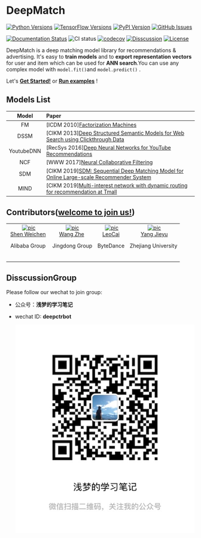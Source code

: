 # DeepMatch

[![Python Versions](https://img.shields.io/pypi/pyversions/deepmatch.svg)](https://pypi.org/project/deepmatch)
[![TensorFlow Versions](https://img.shields.io/badge/TensorFlow-1.4+/2.0+-blue.svg)](https://pypi.org/project/deepmatch)
[![PyPI Version](https://img.shields.io/pypi/v/deepmatch.svg)](https://pypi.org/project/deepmatch)
[![GitHub Issues](https://img.shields.io/github/issues/shenweichen/deepmatch.svg
)](https://github.com/shenweichen/deepmatch/issues)
<!-- [![Activity](https://img.shields.io/github/last-commit/shenweichen/deepmatch.svg)](https://github.com/shenweichen/DeepMatch/commits/master) -->


[![Documentation Status](https://readthedocs.org/projects/deepmatch/badge/?version=latest)](https://deepmatch.readthedocs.io/)
![CI status](https://github.com/shenweichen/deepmatch/workflows/CI/badge.svg)
[![codecov](https://codecov.io/gh/shenweichen/DeepMatch/branch/master/graph/badge.svg)](https://codecov.io/gh/shenweichen/DeepMatch)
[![Disscussion](https://img.shields.io/badge/chat-wechat-brightgreen?style=flat)](./README.md#disscussiongroup)
[![License](https://img.shields.io/github/license/shenweichen/deepmatch.svg)](https://github.com/shenweichen/deepmatch/blob/master/LICENSE)

DeepMatch is a deep matching model library for recommendations & advertising. It's easy to **train models** and to **export representation vectors** for user and item which can be used for **ANN search**.You can use any complex model with `model.fit()`and `model.predict()` .

Let's [**Get Started!**](https://deepmatch.readthedocs.io/en/latest/Quick-Start.html) or [**Run examples**](./examples/colab_MovieLen1M_YoutubeDNN.ipynb) !



## Models List

|                 Model                  | Paper                                                                                                                                                           |
| :------------------------------------: | :-------------------------------------------------------------------------------------------------------------------------------------------------------------- |
|  FM  | [ICDM 2010][Factorization Machines](https://www.researchgate.net/publication/220766482_Factorization_Machines) |
| DSSM | [CIKM 2013][Deep Structured Semantic Models for Web Search using Clickthrough Data](https://www.microsoft.com/en-us/research/publication/learning-deep-structured-semantic-models-for-web-search-using-clickthrough-data/)    |
| YoutubeDNN     | [RecSys 2016][Deep Neural Networks for YouTube Recommendations](https://www.researchgate.net/publication/307573656_Deep_Neural_Networks_for_YouTube_Recommendations)            |
| NCF  | [WWW 2017][Neural Collaborative Filtering](https://arxiv.org/abs/1708.05031)       |
| SDM  | [CIKM 2019][SDM: Sequential Deep Matching Model for Online Large-scale Recommender System](https://arxiv.org/abs/1909.00385)  |
| MIND | [CIKM 2019][Multi-interest network with dynamic routing for recommendation at Tmall](https://arxiv.org/pdf/1904.08030)  |

## Contributors([welcome to join us!](./CONTRIBUTING.md))

<table border="0">
  <tbody>
    <tr align="center" >
      <td>
        ​ <a href="https://github.com/shenweichen"><img width="70" height="70" src="https://github.com/shenweichen.png?s=40" alt="pic"></a><br>
        ​ <a href="https://github.com/shenweichen">Shen Weichen</a> ​
        <p>
        Alibaba Group  </p>​
      </td>
      <td>
         <a href="https://github.com/wangzhegeek"><img width="70" height="70" src="https://github.com/wangzhegeek.png?s=40" alt="pic"></a><br>
         <a href="https://github.com/wangzhegeek">Wang Zhe</a> ​
        <p>Jingdong Group  </p>​
      </td>
      <td>
        ​ <a href="https://github.com/LeoCai"><img width="70" height="70" src="https://github.com/LeoCai.png?s=40" alt="pic"></a><br>
         <a href="https://github.com/LeoCai">LeoCai</a>
         <p>  ByteDance   </p>​
      </td>
      <td>
        ​ <a href="https://github.com/yangjieyu"><img width="70" height="70" src="https://github.com/yangjieyu.png?s=40" alt="pic"></a><br>
        ​ <a href="https://github.com/yangjieyu">Yang Jieyu</a>
        <p> Zhejiang University   </p>​
      </td>
    </tr>
  </tbody>
</table>

## DisscussionGroup  

Please follow our wechat to join group:  
- 公众号：**浅梦的学习笔记**  
- wechat ID: **deepctrbot**

  ![wechat](./docs/pics/weichennote.png)

